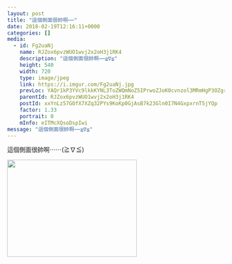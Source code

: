 ```yaml
---
layout: post
title: "這個側面很帥啊⋯⋯" 
date: 2018-02-19T12:16:11+0000 
categories: [] 
media:
  - id: Fg2uaNj
    name: RJZox6pvzWUO1wvj2x2oH3j1RK4
    description: "這個側面很帥啊⋯⋯≧∇≦"   
    height: 540
    width: 720
    type: image/jpeg
    link: https://i.imgur.com/Fg2uaNj.jpg
    prevLoc: YAQr1kP3YVc9lkkKYNL3ToZWQmNoZ5IPrwoZJoK0cvnzol3MRmHgP3OZgrgLTPGA5G1j0BIWMK87JpOgt898kLJOkBcoXGy0mnZ2HLA2jYzOJ3iQ1rojGXprC28Lg40QjmINnN1gV9gQT9EPLj4APGSYrkx1qOr8u4pXY4VLv9s7RR1qvw4NH74PDrrw0VsX3R5KlqQNi7zQm2MOQ4FKqAwK2LmLHQ0OMxBJygCgxq4rOJzphnr88nVLQpf4k8J8n79Bu4A
    parentId: RJZox6pvzWUO1wvj2x2oH3j1RK4
    postId: xxYnLz57GOfX7XZq32PYs9KoKp0GjAsB7k23Gln0I7N4GxpxrnT5jYQp
    factor: 1.33
    portrait: 0
    mInfo: eITMcXQsoDspIwi
message: "這個側面很帥啊⋯⋯≧∇≦"
---
```


這個側面很帥啊⋯⋯(≧∇≦)


[//]: #media:  
<a href="https://i.imgur.com/Fg2uaNj.jpg"><img src="https://i.imgur.com/Fg2uaNj.jpg" height="225" width="300" /></a> 
 
